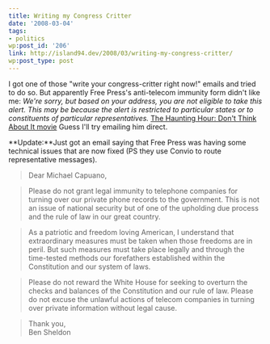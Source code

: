 ```yaml
---
title: Writing my Congress Critter
date: '2008-03-04'
tags:
- politics
wp:post_id: '206'
link: http://island94.dev/2008/03/writing-my-congress-critter/
wp:post_type: post
---
```


I got one of those "write your congress-critter right now!" emails and tried to do so. But apparently Free Press's anti-telecom immunity form didn't like me: _We're sorry, but based on your address, you are not eligible to take this alert. This may be because the alert is restricted to particular states or to constituents of particular representatives._ [The Haunting Hour: Don't Think About It movie](http://www.iucn-tftsg.org/?the_haunting_hour_don_t_think_about_it) Guess I'll try emailing him direct.

**Update:**Just got an email saying that Free Press was having some technical issues that are now fixed (PS they use Convio to route representative messages).

>

> Dear Michael Capuano,

> Please do not grant legal immunity to telephone companies for turning over our private phone records to the government. This is not an issue of national security but of one of the upholding due process and the rule of law in our great country.

> As a patriotic and freedom loving American, I understand that extraordinary measures must be taken when those freedoms are in peril. But such measures must take place legally and through the time-tested methods our forefathers established within the Constitution and our system of laws.

> Please do not reward the White House for seeking to overturn the checks and balances of the Constitution and our rule of law. Please do not excuse the unlawful actions of telecom companies in turning over private information without legal cause.

> Thank you,  
Ben Sheldon